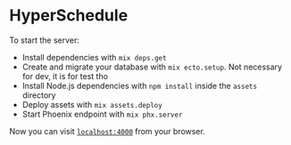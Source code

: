 # HyperSchedule

To start the server:

  * Install dependencies with `mix deps.get`
  * Create and migrate your database with `mix ecto.setup`. Not necessary for dev, it is for test tho
  * Install Node.js dependencies with `npm install` inside the `assets` directory
  * Deploy assets with `mix assets.deploy`
  * Start Phoenix endpoint with `mix phx.server`

Now you can visit [`localhost:4000`](http://localhost:4000) from your browser.

